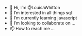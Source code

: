 - 👋 Hi, I’m @LouisaWhitton
- 👀 I’m interested in all things sql
- 🌱 I’m currently learning javascript
- 💞️ I’m looking to collaborate on ...
- 📫 How to reach me ...

<!---
LouisaWhitton/LouisaWhitton is a ✨ special ✨ repository because its `README.md` (this file) appears on your GitHub profile.
You can click the Preview link to take a look at your changes.
--->
